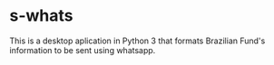 # s-whats

This is a desktop aplication in Python 3 that formats Brazilian Fund's information to be sent using whatsapp.

